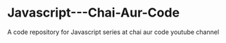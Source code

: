 # Javascript---Chai-Aur-Code
A code repository for Javascript series at chai aur code youtube channel
